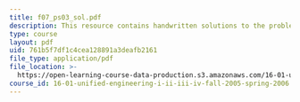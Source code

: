 ```yaml
---
title: f07_ps03_sol.pdf
description: This resource contains handwritten solutions to the problems on operating CL.
type: course
layout: pdf
uid: 761b5f7df1c4cea128891a3deafb2161
file_type: application/pdf
file_location: >-
  https://open-learning-course-data-production.s3.amazonaws.com/16-01-unified-engineering-i-ii-iii-iv-fall-2005-spring-2006/761b5f7df1c4cea128891a3deafb2161_f07_ps03_sol.pdf
course_id: 16-01-unified-engineering-i-ii-iii-iv-fall-2005-spring-2006
---
```


